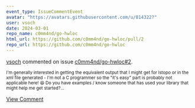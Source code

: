 ```yaml
---
event_type: IssueCommentEvent
avatar: "https://avatars.githubusercontent.com/u/814322?"
user: vsoch
date: 2024-03-01
repo_name: c0mm4nd/go-hwloc
html_url: https://github.com/c0mm4nd/go-hwloc/pull/2
repo_url: https://github.com/c0mm4nd/go-hwloc
---
```


<a href='https://github.com/vsoch' target='_blank'>vsoch</a> commented on issue <a href='https://github.com/c0mm4nd/go-hwloc/pull/2' target='_blank'>c0mm4nd/go-hwloc#2</a>.

<small>I'm generally interested in getting the equivalent output that I might get for lstopo or in the xml file generated - I'm not a C programmer so the "it's easy" part is probably not applicable here! :laughing: Do you have examples / know someone that has used your library that might help me get started?...</small>

<a href='https://github.com/c0mm4nd/go-hwloc/pull/2' target='_blank'>View Comment</a>